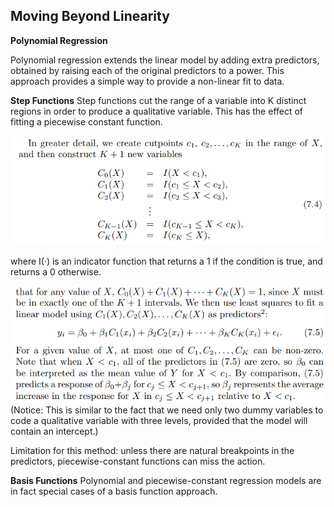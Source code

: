 ## Moving Beyond Linearity

**Polynomial Regression**

Polynomial regression extends the linear model by adding extra predictors, obtained by raising each of the original predictors to a power.
This approach provides a simple way to provide a non-linear fit to data.

**Step Functions**
Step functions cut the range of a variable into K distinct regions in
order to produce a qualitative variable. This has the effect of fitting
a piecewise constant function.

<img src="Images\stepdef.PNG">

where I(·) is an indicator function that returns a 1 if the condition is true, and returns a 0 otherwise.

<img src="Images\somedef.PNG">
(Notice: This is similar to the fact that we need only two dummy variables to code a qualitative
variable with three levels, provided that the model will contain an intercept.)

Limitation for this method: unless there are natural breakpoints in the predictors,
piecewise-constant functions can miss the action.

**Basis Functions**
Polynomial and piecewise-constant regression models are in fact special
cases of a basis function approach.
